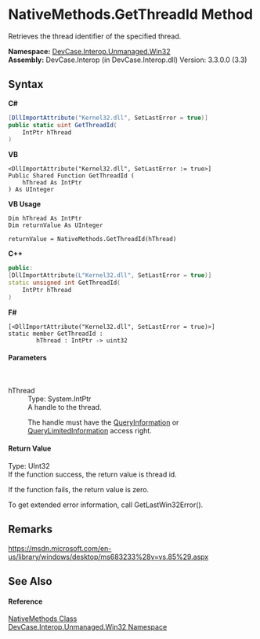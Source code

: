 # NativeMethods.GetThreadId Method 
 

Retrieves the thread identifier of the specified thread.

**Namespace:**&nbsp;<a href="N_DevCase_Interop_Unmanaged_Win32">DevCase.Interop.Unmanaged.Win32</a><br />**Assembly:**&nbsp;DevCase.Interop (in DevCase.Interop.dll) Version: 3.3.0.0 (3.3)

## Syntax

**C#**<br />
``` C#
[DllImportAttribute("Kernel32.dll", SetLastError = true)]
public static uint GetThreadId(
	IntPtr hThread
)
```

**VB**<br />
``` VB
<DllImportAttribute("Kernel32.dll", SetLastError := true>]
Public Shared Function GetThreadId ( 
	hThread As IntPtr
) As UInteger
```

**VB Usage**<br />
``` VB Usage
Dim hThread As IntPtr
Dim returnValue As UInteger

returnValue = NativeMethods.GetThreadId(hThread)
```

**C++**<br />
``` C++
public:
[DllImportAttribute(L"Kernel32.dll", SetLastError = true)]
static unsigned int GetThreadId(
	IntPtr hThread
)
```

**F#**<br />
``` F#
[<DllImportAttribute("Kernel32.dll", SetLastError = true)>]
static member GetThreadId : 
        hThread : IntPtr -> uint32 

```


#### Parameters
&nbsp;<dl><dt>hThread</dt><dd>Type: System.IntPtr<br />A handle to the thread. 

 The handle must have the <a href="T_DevCase_Interop_Unmanaged_Win32_Enums_ThreadAccessRights">QueryInformation</a> or <a href="T_DevCase_Interop_Unmanaged_Win32_Enums_ThreadAccessRights">QueryLimitedInformation</a> access right.</dd></dl>

#### Return Value
Type: UInt32<br />If the function success, the return value is thread id. 

 If the function fails, the return value is zero. 

 To get extended error information, call GetLastWin32Error().

## Remarks
<a href="https://msdn.microsoft.com/en-us/library/windows/desktop/ms683233%28v=vs.85%29.aspx" target="_blank">https://msdn.microsoft.com/en-us/library/windows/desktop/ms683233%28v=vs.85%29.aspx</a>

## See Also


#### Reference
<a href="T_DevCase_Interop_Unmanaged_Win32_NativeMethods">NativeMethods Class</a><br /><a href="N_DevCase_Interop_Unmanaged_Win32">DevCase.Interop.Unmanaged.Win32 Namespace</a><br />